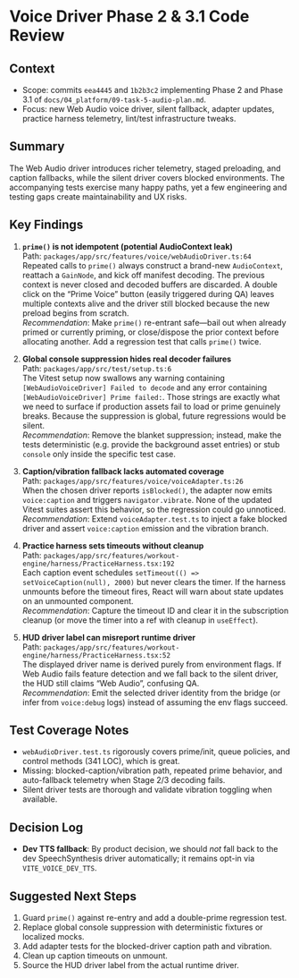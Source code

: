 # Voice Driver Phase 2 & 3.1 Code Review

## Context
- Scope: commits `eea4445` and `1b2b3c2` implementing Phase 2 and Phase 3.1 of `docs/04_platform/09-task-5-audio-plan.md`.
- Focus: new Web Audio voice driver, silent fallback, adapter updates, practice harness telemetry, lint/test infrastructure tweaks.

## Summary
The Web Audio driver introduces richer telemetry, staged preloading, and caption fallbacks, while the silent driver covers blocked environments. The accompanying tests exercise many happy paths, yet a few engineering and testing gaps create maintainability and UX risks.

## Key Findings
1. **`prime()` is not idempotent (potential AudioContext leak)**  
   Path: `packages/app/src/features/voice/webAudioDriver.ts:64`  
   Repeated calls to `prime()` always construct a brand-new `AudioContext`, reattach a `GainNode`, and kick off manifest decoding. The previous context is never closed and decoded buffers are discarded. A double click on the “Prime Voice” button (easily triggered during QA) leaves multiple contexts alive and the driver still blocked because the new preload begins from scratch.  
   _Recommendation_: Make `prime()` re-entrant safe—bail out when already primed or currently priming, or close/dispose the prior context before allocating another. Add a regression test that calls `prime()` twice.

2. **Global console suppression hides real decoder failures**  
   Path: `packages/app/src/test/setup.ts:6`  
   The Vitest setup now swallows any warning containing `[WebAudioVoiceDriver] Failed to decode` and any error containing `[WebAudioVoiceDriver] Prime failed:`. Those strings are exactly what we need to surface if production assets fail to load or prime genuinely breaks. Because the suppression is global, future regressions would be silent.  
   _Recommendation_: Remove the blanket suppression; instead, make the tests deterministic (e.g. provide the background asset entries) or stub `console` only inside the specific test case.

3. **Caption/vibration fallback lacks automated coverage**  
   Path: `packages/app/src/features/voice/voiceAdapter.ts:26`  
   When the chosen driver reports `isBlocked()`, the adapter now emits `voice:caption` and triggers `navigator.vibrate`. None of the updated Vitest suites assert this behavior, so the regression could go unnoticed.  
   _Recommendation_: Extend `voiceAdapter.test.ts` to inject a fake blocked driver and assert `voice:caption` emission and the vibration branch.

4. **Practice harness sets timeouts without cleanup**  
   Path: `packages/app/src/features/workout-engine/harness/PracticeHarness.tsx:192`  
   Each caption event schedules `setTimeout(() => setVoiceCaption(null), 2000)` but never clears the timer. If the harness unmounts before the timeout fires, React will warn about state updates on an unmounted component.  
   _Recommendation_: Capture the timeout ID and clear it in the subscription cleanup (or move the timer into a ref with cleanup in `useEffect`).

5. **HUD driver label can misreport runtime driver**  
   Path: `packages/app/src/features/workout-engine/harness/PracticeHarness.tsx:52`  
   The displayed driver name is derived purely from environment flags. If Web Audio fails feature detection and we fall back to the silent driver, the HUD still claims “Web Audio”, confusing QA.  
   _Recommendation_: Emit the selected driver identity from the bridge (or infer from `voice:debug` logs) instead of assuming the env flags succeed.

## Test Coverage Notes
- `webAudioDriver.test.ts` rigorously covers prime/init, queue policies, and control methods (341 LOC), which is great.  
- Missing: blocked-caption/vibration path, repeated prime behavior, and auto-fallback telemetry when Stage 2/3 decoding fails.  
- Silent driver tests are thorough and validate vibration toggling when available.

## Decision Log
- **Dev TTS fallback**: By product decision, we should _not_ fall back to the dev SpeechSynthesis driver automatically; it remains opt-in via `VITE_VOICE_DEV_TTS`.

## Suggested Next Steps
1. Guard `prime()` against re-entry and add a double-prime regression test.  
2. Replace global console suppression with deterministic fixtures or localized mocks.  
3. Add adapter tests for the blocked-driver caption path and vibration.  
4. Clean up caption timeouts on unmount.  
5. Source the HUD driver label from the actual runtime driver.
